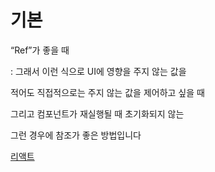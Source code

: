 # 기본

“Ref”가 좋을 때

: 그래서 이런 식으로 UI에 영향을 주지 않는 값을 

적어도 직접적으로는 주지 않는 값을 제어하고 싶을 때 

그리고 컴포넌트가 재실행될 때 초기화되지 않는

그런 경우에 참조가 좋은 방법입니다

[](%E1%84%80%E1%85%B5%E1%84%87%E1%85%A9%E1%86%AB%20ea19da646e64418c8406a02bccde007b/%E1%84%8C%E1%85%A6%E1%84%86%E1%85%A9%E1%86%A8%20%E1%84%8B%E1%85%A5%E1%86%B9%E1%84%8B%E1%85%B3%E1%86%B7%20df3b4aa93d174f7183ad289df747d1f7.md)

[리액트](%E1%84%80%E1%85%B5%E1%84%87%E1%85%A9%E1%86%AB%20ea19da646e64418c8406a02bccde007b/%E1%84%85%E1%85%B5%E1%84%8B%E1%85%A2%E1%86%A8%E1%84%90%E1%85%B3%204f58b2b6d3be477db4f487200e80b5d7.csv)